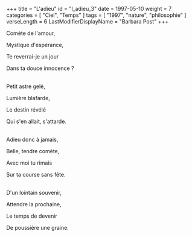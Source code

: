 +++
title = "L'adieu"
id = "l_adieu_3"
date = 1997-05-10
weight = 7
categories = [ "Ciel", "Temps" ]
tags = [ "1997", "nature", "philosophie" ]
verseLength = 6
LastModifierDisplayName = "Barbara Post"
+++

Comète de l'amour,

Mystique d'espérance,

Te reverrai-je un jour

Dans ta douce innocence ?

 \
Petit astre gelé,

Lumière blafarde,

Le destin révélé

Qui s'en allait, s'attarde.

 \
Adieu donc à jamais,

Belle, tendre comète,

Avec moi tu rimais

Sur ta course sans fête.

 \
D'un lointain souvenir,

Attendre la prochaine,

Le temps de devenir

De poussière une graine.
